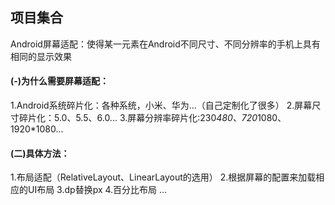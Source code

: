 ## 项目集合
Android屏幕适配：使得某一元素在Android不同尺寸、不同分辨率的手机上具有相同的显示效果
#### (-)为什么需要屏幕适配：
1.Android系统碎片化：各种系统，小米、华为...（自己定制化了很多）
2.屏幕尺寸碎片化：5.0、5.5、6.0...
3.屏幕分辨率碎片化:230*480、720*1080、1920*1080...
#### (二)具体方法：
1.布局适配（RelativeLayout、LinearLayout的选用）
2.根据屏幕的配置来加载相应的UI布局
3.dp替换px
4.百分比布局
...
